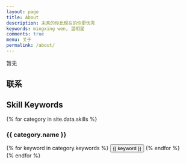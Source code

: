 ```yaml
---
layout: page
title: About
description: 未来的你比现在的你更优秀
keywords: mingxing wen, 温明星
comments: true
menu: 关于
permalink: /about/
---
```


暂无

## 联系


## Skill Keywords

{% for category in site.data.skills %}
### {{ category.name }}
<div class="btn-inline">
{% for keyword in category.keywords %}
<button class="btn btn-outline" type="button">{{ keyword }}</button>
{% endfor %}
</div>
{% endfor %}
